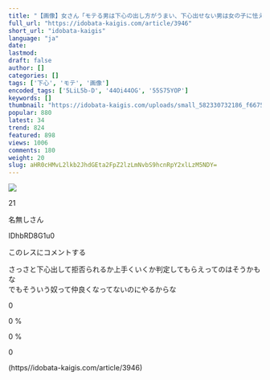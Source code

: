 ```yaml
---
title: "【画像】女さん「モテる男は下心の出し方がうまい、下心出せない男は女の子に怯えてる、女は格上の男が好きなの」"
full_url: "https://idobata-kaigis.com/article/3946"
short_url: "idobata-kaigis"
language: "ja"
date: 
lastmod: 
draft: false
author: []
categories: []
tags: ['下心', 'モテ', '画像']
encoded_tags: ['5LiL5b-D', '44Oi44OG', '55S75YOP']
keywords: []
thumbnail: "https://idobata-kaigis.com/uploads/small_582330732186_f667549093.jpg"
popular: 880
latest: 34
trend: 824
featured: 898
views: 1006
comments: 180
weight: 20
slug: aHR0cHMvL2lkb2JhdGEta2FpZ2lzLmNvbS9hcnRpY2xlLzM5NDY=
---
```


![](https://idobata-kaigis.com/uploads/small_582330732186_f667549093.jpg)

<div><p class='text-pink-100 text-sm'><p class='mr-2'>21</p><p class='mr-2'>名無しさん</p><p class='hidden xlinline-block'>IDhbRD8G1u0</p></p><p class='flex items-center text-gray-400'><p class='text-xs mdtext-sm hovercursor-pointer'>このレスにコメントする</p></p><p class='flex px-2 lgpx-8'><p class='tracking-wide break-all text-base mdtext-lg'>さっさと下心出して拒否られるか上手くいくか判定してもらえってのはそうかもな<br>でもそういう奴って仲良くなってないのにやるからな</p></p><p class='flex items-center mr-2 hovercursor-pointer'><p class='pl-1 text-sm mdtext-base'>0</p></p><p class=' w-full h-full bg-gray-200 absolute '></p><p class='text-white text-xs text-center'>0 %</p><p class='text-white text-xs text-center'>0 %</p><p class='flex items-center mr-2 hovercursor-pointer'><p class='pl-1 text-sm mdtext-base'>0</p></p></div>

(https//idobata-kaigis.com/article/3946)
